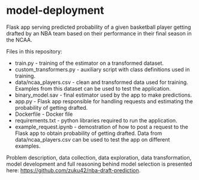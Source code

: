 # model-deployment

Flask app serving predicted probability of a given basketball player getting drafted by an NBA team based on their performance in their final season in the NCAA.

Files in this repository:
- train.py - training of the estimator on a transformed dataset.
- custom_transformers.py - auxiliary script with class definitions used in training.
- data/ncaa_players.csv - clean and transformed data used for training. Examples from this dataset can be used to test the application.
- binary_model.sav - final estimator used by the app to make predictions.
- app.py - Flask app responsible for handling requests and estimating the probability of getting drafted.
- Dockerfile - Docker file
- requirements.txt - python libraries required to run the application.
- example_request.ipynb - demostration of how to post a request to the Flask app to obtain probability of getting drafted. Data from data/ncaa_players.csv can be used to test the app on different examples.

Problem description, data collection, data exploration, data transformation, model development and full reasoning behind model selection is presented here: https://github.com/zuku42/nba-draft-prediction.



